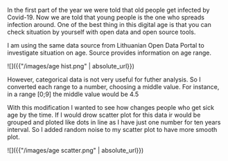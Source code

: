In the first part of the year we were told that old people get infected by Covid-19. Now we are told that young people is the one who spreads infection around.
One of the best thing in this digital age is that you can check situation by yourself with open data and open source tools.

I am using the same data source from Lithuanian Open Data Portal to investigate situation on age. Source provides information on age range. 

![]({{"/images/age hist.png" | absolute_url}})

However, categorical data is not very useful for futher analysis. So I converted each range to a number, choosing a middle value. For instance, in a range [0;9] the middle value would be 4.5

With this modification I wanted to see how changes people who get sick age by the time. If I would drow scatter plot for this data ir would be grouped and ploted like dots in line as I have just one number for ten years interval. 
So I added random noise to my scatter plot to have more smooth plot.

![]({{"/images/age scatter.png" | absolute_url}})


